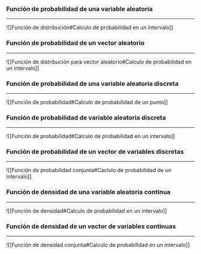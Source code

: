 ### Función de probabilidad de una variable aleatoria
---
![[Función de distribución#Calculo de probabilidad en un intervalo]]


### Función de probabilidad de un vector aleatorio
---
![[Función de distribución para vector aleatorio#Calculo de probabilidad en un intervalo]]


### Función de probabilidad de una variable aleatoria discreta
---
![[Función de probabilidad#Calculo de probabilidad de un punto]]


### Función de probabilidad de variable aleatoria discreta 
---
![[Función de probabilidad#Calculo de probabilidad en un intervalo]]


### Función de probabilidad de un vector de variables discretas
---
![[Función de probabilidad conjunta#Caclulo de probabilidad de un intervalo]]


### Función de densidad de una variable aleatoria continua
---
![[Función de densidad#Calculo de probabilidad en un intervalo]]


### Función de densidad de un vector de variables continuas
---
![[Función de densidad conjunta#Calculo de probabilidad en un intervalo]]

